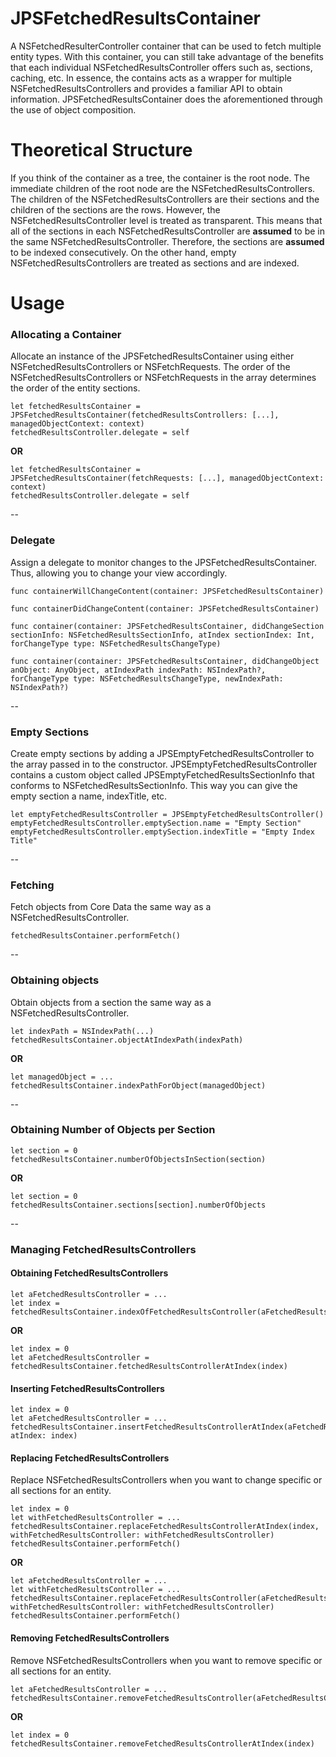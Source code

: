 # JPSFetchedResultsContainer
A NSFetchedResulterController container that can be used to fetch multiple entity types. With this container, you can still take advantage of the benefits that each individual NSFetchedResultsController offers such as, sections, caching, etc. In essence, the contains acts as a wrapper for multiple NSFetchedResultsControllers and provides a familiar API to obtain information. JPSFetchedResultsContainer does the aforementioned through the use of object composition.

# Theoretical Structure
If you think of the container as a tree, the container is the root node. The immediate children of the root node are the NSFetchedResultsControllers. The children of the NSFetchedResultsControllers are their sections and the children of the sections are the rows. However, the NSFetchedResultsController level is treated as transparent. This means that all of the sections in each NSFetchedResultsController are **assumed** to be in the same NSFetchedResultsController. Therefore, the sections are **assumed** to be indexed consecutively. On the other hand, empty NSFetchedResultsControllers are treated as sections and are indexed.

# Usage

### Allocating a Container
Allocate an instance of the JPSFetchedResultsContainer using either NSFetchedResultsControllers or NSFetchRequests. The order of the NSFetchedResultsControllers or NSFetchRequests in the array determines the order of the entity sections.

```
let fetchedResultsContainer = JPSFetchedResultsContainer(fetchedResultsControllers: [...], managedObjectContext: context)
fetchedResultsController.delegate = self
```

**OR**

```
let fetchedResultsContainer = JPSFetchedResultsContainer(fetchRequests: [...], managedObjectContext: context)
fetchedResultsController.delegate = self
```
--

### Delegate
Assign a delegate to monitor changes to the JPSFetchedResultsContainer. Thus, allowing you to change your view accordingly.
```
func containerWillChangeContent(container: JPSFetchedResultsContainer)

func containerDidChangeContent(container: JPSFetchedResultsContainer)

func container(container: JPSFetchedResultsContainer, didChangeSection sectionInfo: NSFetchedResultsSectionInfo, atIndex sectionIndex: Int, forChangeType type: NSFetchedResultsChangeType)

func container(container: JPSFetchedResultsContainer, didChangeObject anObject: AnyObject, atIndexPath indexPath: NSIndexPath?, forChangeType type: NSFetchedResultsChangeType, newIndexPath: NSIndexPath?)
```
--
### Empty Sections
Create empty sections by adding a JPSEmptyFetchedResultsController to the array passed in to the constructor. JPSEmptyFetchedResultsController contains a custom object called JPSEmptyFetchedResultsSectionInfo that conforms to NSFetchedResultsSectionInfo. This way you can give the empty section a name, indexTitle, etc.
```
let emptyFetchedResultsController = JPSEmptyFetchedResultsController()
emptyFetchedResultsController.emptySection.name = "Empty Section"
emptyFetchedResultsController.emptySection.indexTitle = "Empty Index Title"
```
--
### Fetching
Fetch objects from Core Data the same way as a NSFetchedResultsController.
```
fetchedResultsContainer.performFetch()
```
--
### Obtaining objects
Obtain objects from a section the same way as a NSFetchedResultsController.
```
let indexPath = NSIndexPath(...)
fetchedResultsContainer.objectAtIndexPath(indexPath)
```

**OR**

```
let managedObject = ...
fetchedResultsContainer.indexPathForObject(managedObject)
```
--
### Obtaining Number of Objects per Section
```
let section = 0
fetchedResultsContainer.numberOfObjectsInSection(section)
```

**OR**

```
let section = 0
fetchedResultsContainer.sections[section].numberOfObjects
```
--
### Managing FetchedResultsControllers

#### Obtaining FetchedResultsControllers
```
let aFetchedResultsController = ...
let index = fetchedResultsContainer.indexOfFetchedResultsController(aFetchedResultsController)
```

**OR**

```
let index = 0
let aFetchedResultsController = fetchedResultsContainer.fetchedResultsControllerAtIndex(index)
```

#### Inserting FetchedResultsControllers

```
let index = 0
let aFetchedResultsController = ...
fetchedResultsContainer.insertFetchedResultsControllerAtIndex(aFetchedResultsController, atIndex: index)
```

#### Replacing FetchedResultsControllers
Replace NSFetchedResultsControllers when you want to change specific or all sections for an entity.
```
let index = 0
let withFetchedResultsController = ...
fetchedResultsContainer.replaceFetchedResultsControllerAtIndex(index, withFetchedResultsController: withFetchedResultsController)
fetchedResultsContainer.performFetch()
```

**OR**

```
let aFetchedResultsController = ...
let withFetchedResultsController = ...
fetchedResultsContainer.replaceFetchedResultsController(aFetchedResultsController, withFetchedResultsController: withFetchedResultsController)
fetchedResultsContainer.performFetch()
```

#### Removing FetchedResultsControllers
Remove NSFetchedResultsControllers when you want to remove specific or all sections for an entity.
```
let aFetchedResultsController = ...
fetchedResultsContainer.removeFetchedResultsController(aFetchedResultsController)
```

**OR**

```
let index = 0
fetchedResultsContainer.removeFetchedResultsControllerAtIndex(index)
```
